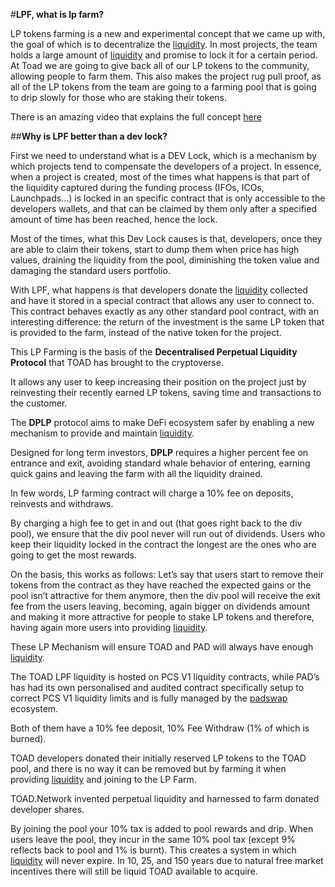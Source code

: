 #**LPF, what is lp farm?**

LP tokens farming is a new and experimental concept that we came up with, the goal of which is to decentralize the [liquidity](liquidity.md). In most projects, the team holds a large amount of [liquidity](liquidity.md) and promise to lock it for a certain period. At Toad we are going to give back all of our LP tokens to the community, allowing people to farm them. This also makes the project rug pull proof, as all of the LP tokens from the team are going to a farming pool that is going to drip slowly for those who are staking their tokens.

There is an amazing video that explains the full concept [here](https://www.youtube.com/watch?v=IAMNJRaDaLk)

##**Why is LPF better than a dev lock?**

First we need to understand what is a DEV Lock, which is a mechanism by which projects tend to compensate the developers of a project. In essence, when a project is created, most of the times what happens is that part of the liquidity captured during the funding process (IFOs, ICOs, Launchpads…) is locked in an specific contract that is only accessible to the developers wallets, and that can be claimed by them only after a specified amount of time has been reached, hence the lock.

Most of the times, what this Dev Lock causes is that, developers, once they are able to claim their tokens, start to dump them when price has high values, draining the liquidity from the pool, diminishing the token value and damaging the standard users portfolio.

With LPF, what happens is that developers donate the [liquidity](liquidity.md) collected and have it stored in a special contract that allows any user to connect to. This contract behaves exactly as any other standard pool contract, with an interesting difference: the return of the investment is the same LP token that is provided to the farm, instead of the native token for the project.

This LP Farming is the basis of the **Decentralised Perpetual Liquidity Protocol** that TOAD has brought to the cryptoverse.

It allows any user to keep increasing their position on the project just by reinvesting their recently earned LP tokens, saving time and transactions to the customer.

The **DPLP** protocol aims to make DeFi ecosystem safer by enabling a new mechanism to provide and maintain [liquidity](liquidity.md).

Designed for long term investors, **DPLP** requires a higher percent fee on entrance and exit, avoiding standard whale behavior of entering, earning quick gains and leaving the farm with all the liquidity drained.

In few words, LP farming contract will charge a 10% fee on deposits, reinvests and withdraws.

By charging a high fee to get in and out (that goes right back to the div pool), we ensure that the div pool never will run out of dividends.
Users who keep their liquidity locked in the contract the longest are the ones who are going to get the most rewards.

On the basis, this works as follows:
Let’s say that users start to remove their tokens from the contract as they have reached the expected gains or the pool isn’t attractive for them anymore, then the div pool will receive the exit fee from the users leaving, becoming, again bigger on dividends amount and making it more attractive for people to stake LP tokens and therefore, having again more users into providing [liquidity](liquidity.md).

These LP Mechanism will ensure TOAD and PAD will always have enough [liquidity](liquidity.md).

The TOAD LPF liquidity is hosted on PCS V1 liquidity contracts, while PAD’s has had its own personalised and audited contract specifically setup to correct PCS V1 liquidity limits and is fully managed by the [padswap](padswap.md) ecosystem.

Both of them have a 10% fee deposit, 10% Fee Withdraw (1% of which is burned).

TOAD developers donated their initially reserved LP tokens to the TOAD pool, and there is no way it can be removed but by farming it when providing [liquidity](liquidity.md) and joining to the LP Farm.

TOAD.Network invented perpetual liquidity and harnessed to farm donated developer shares.

By joining the pool your 10% tax is added to pool rewards and drip. When users leave the pool, they incur in the same 10% pool tax (except 9% reflects back to pool and 1% is burnt). This creates a system in which [liquidity](liquidity.md) will never expire. In 10, 25, and 150 years due to natural free market incentives there will still be liquid TOAD available to acquire.
